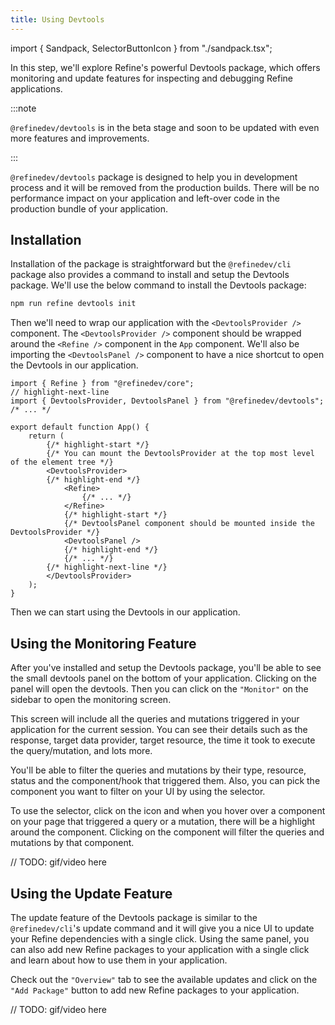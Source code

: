 ```yaml
---
title: Using Devtools
---
```


import { Sandpack, SelectorButtonIcon } from "./sandpack.tsx";

<Sandpack>

In this step, we'll explore Refine's powerful Devtools package, which offers monitoring and update features for inspecting and debugging Refine applications.

:::note

`@refinedev/devtools` is in the beta stage and soon to be updated with even more features and improvements.

:::

`@refinedev/devtools` package is designed to help you in development process and it will be removed from the production builds. There will be no performance impact on your application and left-over code in the production bundle of your application.

## Installation

Installation of the package is straightforward but the `@refinedev/cli` package also provides a command to install and setup the Devtools package. We'll use the below command to install the Devtools package:

<Tabs>

<TabItem value="cli" label="Using CLI" default>

```sh
npm run refine devtools init
```

</TabItem>

<TabItem value="manual" label="manual">

<InstallPackagesCommand args="@refinedev/devtools" />

Then we'll need to wrap our application with the `<DevtoolsProvider />` component. The `<DevtoolsProvider />` component should be wrapped around the `<Refine />` component in the `App` component. We'll also be importing the `<DevtoolsPanel />` component to have a nice shortcut to open the Devtools in our application.

```tsx title="src/App.tsx"
import { Refine } from "@refinedev/core";
// highlight-next-line
import { DevtoolsProvider, DevtoolsPanel } from "@refinedev/devtools";
/* ... */

export default function App() {
    return (
        {/* highlight-start */}
        {/* You can mount the DevtoolsProvider at the top most level of the element tree */}
        <DevtoolsProvider>
        {/* highlight-end */}
            <Refine>
                {/* ... */}
            </Refine>
            {/* highlight-start */}
            {/* DevtoolsPanel component should be mounted inside the DevtoolsProvider */}
            <DevtoolsPanel />
            {/* highlight-end */}
            {/* ... */}
        {/* highlight-next-line */}
        </DevtoolsProvider>
    );
}
```

Then we can start using the Devtools in our application.

</TabItem>

</Tabs>

## Using the Monitoring Feature

After you've installed and setup the Devtools package, you'll be able to see the small devtools panel on the bottom of your application. Clicking on the panel will open the devtools. Then you can click on the `"Monitor"` on the sidebar to open the monitoring screen.

This screen will include all the queries and mutations triggered in your application for the current session. You can see their details such as the response, target data provider, target resource, the time it took to execute the query/mutation, and lots more.

You'll be able to filter the queries and mutations by their type, resource, status and the component/hook that triggered them. Also, you can pick the component you want to filter on your UI by using the selector.

To use the selector, click on the <SelectorButtonIcon /> icon and when you hover over a component on your page that triggered a query or a mutation, there will be a highlight around the component. Clicking on the component will filter the queries and mutations by that component.

// TODO: gif/video here

## Using the Update Feature

The update feature of the Devtools package is similar to the `@refinedev/cli`'s update command and it will give you a nice UI to update your Refine dependencies with a single click. Using the same panel, you can also add new Refine packages to your application with a single click and learn about how to use them in your application.

Check out the `"Overview"` tab to see the available updates and click on the `"Add Package"` button to add new Refine packages to your application.

// TODO: gif/video here

</Sandpack>
